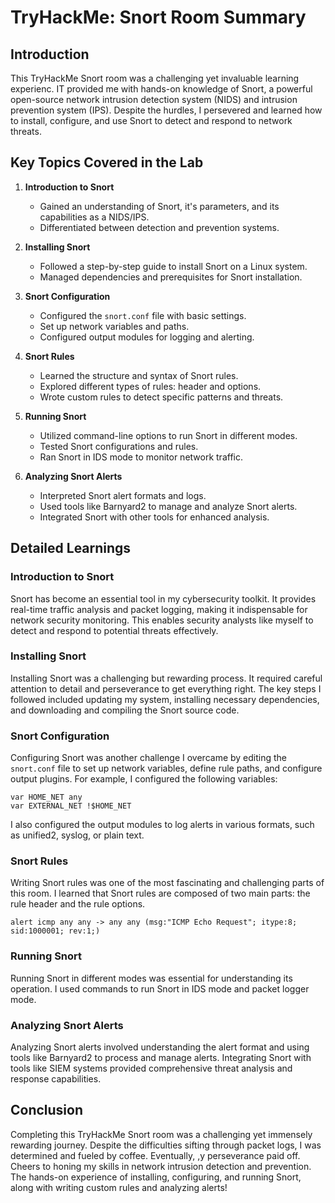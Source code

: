 # TryHackMe: Snort Room Summary

## Introduction

This TryHackMe Snort room was a challenging yet invaluable learning experienc. IT provided me with hands-on knowledge of Snort, a powerful open-source network intrusion detection system (NIDS) and intrusion prevention system (IPS). Despite the hurdles, I persevered and learned how to install, configure, and use Snort to detect and respond to network threats.

## Key Topics Covered in the Lab

1. **Introduction to Snort**
   - Gained an understanding of Snort, it's parameters, and its capabilities as a NIDS/IPS.
   - Differentiated between detection and prevention systems.

2. **Installing Snort**
   - Followed a step-by-step guide to install Snort on a Linux system.
   - Managed dependencies and prerequisites for Snort installation.

3. **Snort Configuration**
   - Configured the `snort.conf` file with basic settings.
   - Set up network variables and paths.
   - Configured output modules for logging and alerting.

4. **Snort Rules**
   - Learned the structure and syntax of Snort rules.
   - Explored different types of rules: header and options.
   - Wrote custom rules to detect specific patterns and threats.

5. **Running Snort**
   - Utilized command-line options to run Snort in different modes.
   - Tested Snort configurations and rules.
   - Ran Snort in IDS mode to monitor network traffic.

6. **Analyzing Snort Alerts**
   - Interpreted Snort alert formats and logs.
   - Used tools like Barnyard2 to manage and analyze Snort alerts.
   - Integrated Snort with other tools for enhanced analysis.

## Detailed Learnings

### Introduction to Snort

Snort has become an essential tool in my cybersecurity toolkit. It provides real-time traffic analysis and packet logging, making it indispensable for network security monitoring. This enables security analysts like myself to detect and respond to potential threats effectively.

### Installing Snort

Installing Snort was a challenging but rewarding process. It required careful attention to detail and perseverance to get everything right. The key steps I followed included updating my system, installing necessary dependencies, and downloading and compiling the Snort source code. 

### Snort Configuration

Configuring Snort was another challenge I overcame by editing the `snort.conf` file to set up network variables, define rule paths, and configure output plugins. For example, I configured the following variables:

```plaintext
var HOME_NET any
var EXTERNAL_NET !$HOME_NET
```

I also configured the output modules to log alerts in various formats, such as unified2, syslog, or plain text.

### Snort Rules

Writing Snort rules was one of the most fascinating and challenging parts of this room. I learned that Snort rules are composed of two main parts: the rule header and the rule options. 

```plaintext
alert icmp any any -> any any (msg:"ICMP Echo Request"; itype:8; sid:1000001; rev:1;)
```

### Running Snort

Running Snort in different modes was essential for understanding its operation. I used commands to run Snort in IDS mode and packet logger mode. 

### Analyzing Snort Alerts

Analyzing Snort alerts involved understanding the alert format and using tools like Barnyard2 to process and manage alerts. Integrating Snort with tools like SIEM systems provided comprehensive threat analysis and response capabilities.

## Conclusion

Completing this TryHackMe Snort room was a challenging yet immensely rewarding journey. Despite the difficulties sifting through packet logs, I was determined and fueled by coffee. Eventually, ,y perseverance paid off. Cheers to honing my skills in network intrusion detection and prevention. The hands-on experience of installing, configuring, and running Snort, along with writing custom rules and analyzing alerts!
